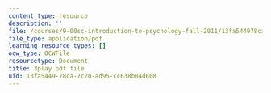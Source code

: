 ```yaml
---
content_type: resource
description: ''
file: /courses/9-00sc-introduction-to-psychology-fall-2011/13fa544978ca7c20ad95cc638b84d608_SFPPw6sDHEI.pdf
file_type: application/pdf
learning_resource_types: []
ocw_type: OCWFile
resourcetype: Document
title: 3play pdf file
uid: 13fa5449-78ca-7c20-ad95-cc638b84d608
---
```

